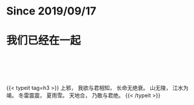 # Since 2019/09/17


# 我们已经在一起

<div id="since" style="padding:2rem;text-align:center;font-size:1.6rem;line-height:3rem"></div>


<script>
      var countDownDate=new Date('2019-09-17T21:21:00').getTime();
        window.setInterval(function(){
        var distance=new Date().getTime()-countDownDate;var days=Math.floor(distance/(1000*60*60*24));
        var hours=Math.floor((distance%(1000*60*60*24))/(1000*60*60));
        var minutes=Math.floor((distance%(1000*60*60))/(1000*60));
        var seconds=Math.floor((distance%(1000*60))/1000);
        document.getElementById("since").innerHTML=days+' 天 '+hours+' 小时 '+minutes+' 分 '+seconds+' 秒';},1000);
</script>

{{< typeit tag=h3 >}}
上邪，
我欲与君相知，
长命无绝衰。
山无陵，
江水为竭。
冬雷震震，
夏雨雪。
天地合，
乃敢与君绝。
{{< /typeit >}}


